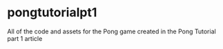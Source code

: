 # pongtutorialpt1
All of the code and assets for the Pong game created in the Pong Tutorial part 1 article
